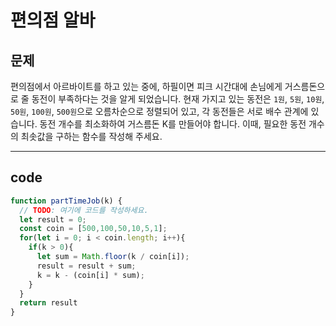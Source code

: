# 편의점 알바 

## 문제

편의점에서 아르바이트를 하고 있는 중에, 하필이면 피크 시간대에 손님에게 거스름돈으로 줄 동전이 부족하다는 것을 알게 되었습니다. 현재 가지고 있는 동전은 `1원`, `5원`, `10원`, `50원`, `100원`, `500원`으로 오름차순으로 정렬되어 있고, 각 동전들은 서로 배수 관계에 있습니다. 동전 개수를 최소화하여 거스름돈 K를 만들어야 합니다. 이때, 필요한 동전 개수의 최솟값을 구하는 함수를 작성해 주세요.

---

## code

```javascript
function partTimeJob(k) {
  // TODO: 여기에 코드를 작성하세요.
  let result = 0;
  const coin = [500,100,50,10,5,1];
  for(let i = 0; i < coin.length; i++){
    if(k > 0){
      let sum = Math.floor(k / coin[i]);
      result = result + sum;
      k = k - (coin[i] * sum);
    }
  }
  return result
}

```


